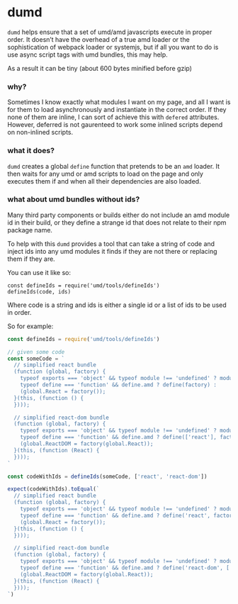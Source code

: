 # dumd

`dumd` helps ensure that a set of umd/amd javascripts execute in proper order. It doesn’t have the overhead of a true amd loader or the sophistication of webpack loader or systemjs, but if all you want to do is use async script tags with umd bundles, this may help.

As a result it can be tiny (about 600 bytes minified before gzip)

### why?

Sometimes I know exactly what modules I want on my page, and all I want is for them to load asynchronously and instantiate in the correct order. If they none of them are inline, I can sort of achieve this with `defered` attributes. However, deferred is not gaurenteed to work some inlined scripts depend on non-inlined scripts.

### what it does?

`dumd` creates a global `define` function that pretends to be an `amd` loader. It then waits for any umd or amd scripts to load on the page and only executes them if and when all their dependencies are also loaded.

### what about umd bundles without ids?

Many third party components or builds either do not include an amd module id in their build, or they define a strange id that does not relate to their npm package name.

To help with this `dumd` provides a tool that can take a string of code and inject ids into any umd modules it finds if they are not there or replacing them if they are.

You can use it like so:

```
const defineIds = require('umd/tools/defineIds')
defineIds(code, ids)
```

Where code is a string and ids is either a single id or a list of ids to be used in order.

So for example:

```javascript
const defineIds = require('umd/tools/defineIds')

// given some code
const someCode = `
  // simplified react bundle
  (function (global, factory) {
    typeof exports === 'object' && typeof module !== 'undefined' ? module.exports = factory() :
    typeof define === 'function' && define.amd ? define(factory) :
    (global.React = factory());
  }(this, (function () {     
  })));

  // simplified react-dom bundle
  (function (global, factory) {
    typeof exports === 'object' && typeof module !== 'undefined' ? module.exports = factory(require('react')) :
    typeof define === 'function' && define.amd ? define(['react'], factory) :
    (global.ReactDOM = factory(global.React));
  }(this, (function (React) {
  })));
`

const codeWithIds = defineIds(someCode, ['react', 'react-dom'])

expect(codeWithIds).toEqual(`
  // simplified react bundle
  (function (global, factory) {
    typeof exports === 'object' && typeof module !== 'undefined' ? module.exports = factory() :
    typeof define === 'function' && define.amd ? define('react', factory) :
    (global.React = factory());
  }(this, (function () {     
  })));

  // simplified react-dom bundle
  (function (global, factory) {
    typeof exports === 'object' && typeof module !== 'undefined' ? module.exports = factory(require('react')) :
    typeof define === 'function' && define.amd ? define('react-dom', ['react'], factory) :
    (global.ReactDOM = factory(global.React));
  }(this, (function (React) {
  })));
`)
```
